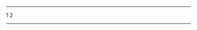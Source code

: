   ----------------------------------- -----------------------------------
  1                                   2

  ----------------------------------- -----------------------------------
